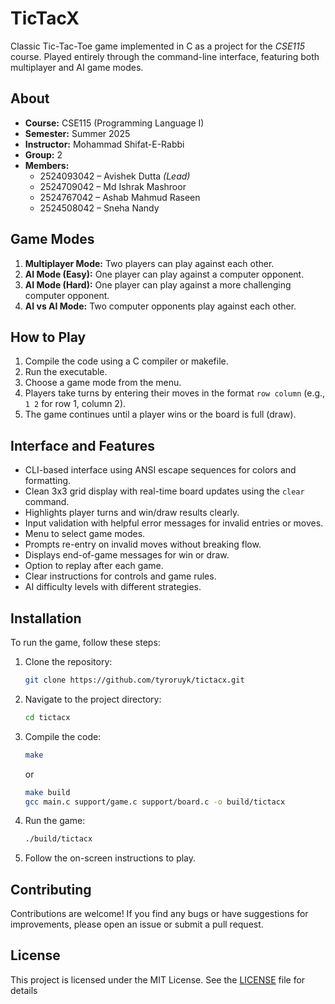 # TicTacX

Classic Tic-Tac-Toe game implemented in C as a project for the *CSE115* course. Played entirely through the command-line interface, featuring both multiplayer and AI game modes.

## About

- **Course:** CSE115 (Programming Language I)
- **Semester:** Summer 2025
- **Instructor:** Mohammad Shifat-E-Rabbi
- **Group:** 2
- **Members:**
  - 2524093042 – Avishek Dutta *(Lead)*
  - 2524709042 – Md Ishrak Mashroor
  - 2524767042 – Ashab Mahmud Raseen
  - 2524508042 – Sneha Nandy

## Game Modes

1. **Multiplayer Mode:** Two players can play against each other.
2. **AI Mode (Easy):** One player can play against a computer opponent.
3. **AI Mode (Hard):** One player can play against a more challenging computer opponent.
4. **AI vs AI Mode:** Two computer opponents play against each other.

## How to Play

1. Compile the code using a C compiler or makefile.
2. Run the executable.
3. Choose a game mode from the menu.
4. Players take turns by entering their moves in the format `row column` (e.g., `1 2` for row 1, column 2).
5. The game continues until a player wins or the board is full (draw).

## Interface and Features

- CLI-based interface using ANSI escape sequences for colors and formatting.
- Clean 3x3 grid display with real-time board updates using the `clear` command.
- Highlights player turns and win/draw results clearly.
- Input validation with helpful error messages for invalid entries or moves.
- Menu to select game modes.
- Prompts re-entry on invalid moves without breaking flow.
- Displays end-of-game messages for win or draw.
- Option to replay after each game.
- Clear instructions for controls and game rules.
- AI difficulty levels with different strategies.

## Installation

To run the game, follow these steps:
1. Clone the repository:
   ```bash
   git clone https://github.com/tyroruyk/tictacx.git
   ```
2. Navigate to the project directory:
   ```bash
   cd tictacx
    ```
3. Compile the code:
   ```bash
   make
   ```
   or
   ```bash
   make build
   gcc main.c support/game.c support/board.c -o build/tictacx
   ```
4. Run the game:
   ```bash
   ./build/tictacx
   ```
5. Follow the on-screen instructions to play.

## Contributing
Contributions are welcome! If you find any bugs or have suggestions for improvements, please open an issue or submit a pull request.

## License
This project is licensed under the MIT License. See the [LICENSE](LICENSE) file for details
